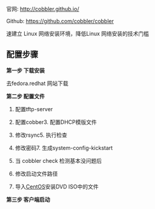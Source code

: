 官网: [http:\/\/cobbler.github.io\/](http://cobbler.github.io/)

Github: [https:\/\/github.com\/cobbler\/cobbler](https://github.com/cobbler/cobbler)

速建立 Linux 网络安装环境，降低Linux 网络安装的技术门槛

## 配置步骤

**第一步 下载安装**

去fedora.redhat 网站下载

**第二步 配置文件**

1. 配置tftp-server

2. 配置cobber3. 配置DHCP模版文件

3. 修改rsync5. 执行检查

4. 修改密码7. 生成system-config-kickstart

5. 当 cobbler check 检测基本没问题后

6. 修改启动文件路径

7. 导入[CentOS](http://baike.baidu.com/subview/26404/26404.htm)安装DVD ISO中的文件


**第三步 客户端启动**

